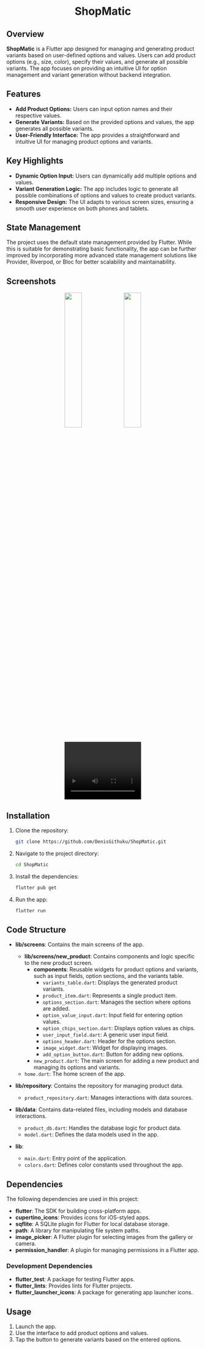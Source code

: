 # <p align="center">ShopMatic</p>

## Overview

**ShopMatic** is a Flutter app designed for managing and generating product variants based on user-defined options and values. Users can add product options (e.g., size, color), specify their values, and generate all possible variants. The app focuses on providing an intuitive UI for option management and variant generation without backend integration.

## Features

- **Add Product Options:** Users can input option names and their respective values.
- **Generate Variants:** Based on the provided options and values, the app generates all possible variants.
- **User-Friendly Interface:** The app provides a straightforward and intuitive UI for managing product options and variants.

## Key Highlights

- **Dynamic Option Input:** Users can dynamically add multiple options and values.
- **Variant Generation Logic:** The app includes logic to generate all possible combinations of options and values to create product variants.
- **Responsive Design:** The UI adapts to various screen sizes, ensuring a smooth user experience on both phones and tablets.

## State Management

The project uses the default state management provided by Flutter. While this is suitable for demonstrating basic functionality, the app can be further improved by incorporating more advanced state management solutions like Provider, Riverpod, or Bloc for better scalability and maintainability.

## Screenshots

<p align = "center">
<img src = "https://github.com/user-attachments/assets/f55bcbe2-9c94-46bc-9b5e-923f2280dd7f" width = "30%" height = "30%" />
<img src = "https://github.com/user-attachments/assets/c9c5833d-2c3b-4ecd-8364-233110fed907" width = "30%" height = "30%" />
<video width = "200" height = "150" controls> 
<source src = "https://youtu.be/zAhGsA0h_ZQ?si=3BXgnjQutmdr3yX9" type = "video/mp4" />
Your browser does not support the video tag.
</video>
</p>

## Installation

1. Clone the repository:
   
   ```bash
   git clone https://github.com/DenisGithuku/ShopMatic.git
   ```

2. Navigate to the project directory:
   
   ```bash
   cd ShopMatic
   ```

3. Install the dependencies:
   
   ```bash
   flutter pub get
   ```

4. Run the app:
   
   ```bash
   flutter run
   ```

## Code Structure

- **lib/screens**: Contains the main screens of the app.
  
  - **lib/screens/new_product**: Contains components and logic specific to the new product screen.
    - **components**: Reusable widgets for product options and variants, such as input fields, option sections, and the variants table.
      - `variants_table.dart`: Displays the generated product variants.
      - `product_item.dart`: Represents a single product item.
      - `options_section.dart`: Manages the section where options are added.
      - `option_value_input.dart`: Input field for entering option values.
      - `option_chips_section.dart`: Displays option values as chips.
      - `user_input_field.dart`: A generic user input field.
      - `options_header.dart`: Header for the options section.
      - `image_widget.dart`: Widget for displaying images.
      - `add_option_button.dart`: Button for adding new options.
    - `new_product.dart`: The main screen for adding a new product and managing its options and variants.
  - `home.dart`: The home screen of the app.

- **lib/repository**: Contains the repository for managing product data.
  
  - `product_repository.dart`: Manages interactions with data sources.

- **lib/data**: Contains data-related files, including models and database interactions.
  
  - `product_db.dart`: Handles the database logic for product data.
  - `model.dart`: Defines the data models used in the app.

- **lib**:
  
  - `main.dart`: Entry point of the application.
  - `colors.dart`: Defines color constants used throughout the app.

## Dependencies

The following dependencies are used in this project:

- **flutter**: The SDK for building cross-platform apps.
- **cupertino_icons**: Provides icons for iOS-styled apps.
- **sqflite**: A SQLite plugin for Flutter for local database storage.
- **path**: A library for manipulating file system paths.
- **image_picker**: A Flutter plugin for selecting images from the gallery or camera.
- **permission_handler**: A plugin for managing permissions in a Flutter app.

### Development Dependencies

- **flutter_test**: A package for testing Flutter apps.
- **flutter_lints**: Provides lints for Flutter projects.
- **flutter_launcher_icons**: A package for generating app launcher icons.

## Usage

1. Launch the app.
2. Use the interface to add product options and values.
3. Tap the button to generate variants based on the entered options.
